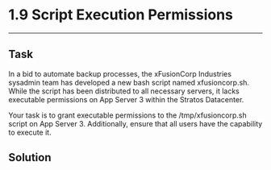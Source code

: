 # 1.9 Script Execution Permissions
---
## Task
In a bid to automate backup processes, the xFusionCorp Industries sysadmin team has developed a new bash script named xfusioncorp.sh. While the script has been distributed to all necessary servers, it lacks executable permissions on App Server 3 within the Stratos Datacenter.
  
Your task is to grant executable permissions to the /tmp/xfusioncorp.sh script on App Server 3. Additionally, ensure that all users have the capability to execute it.
## Solution
